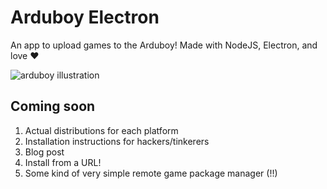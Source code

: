 # Arduboy Electron

An app to upload games to the Arduboy! Made with NodeJS, Electron, and love :heart:

![arduboy illustration](http://cl.ly/29001L1A0001/arduboy.png)

## Coming soon

1. Actual distributions for each platform
2. Installation instructions for hackers/tinkerers
3. Blog post
4. Install from a URL!
5. Some kind of very simple remote game package manager (!!)
